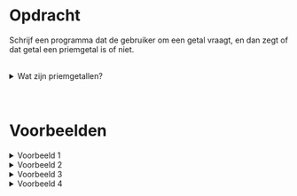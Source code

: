 # <b>Opdracht</b>
Schrijf een programma dat de gebruiker om een getal vraagt, en dan zegt of dat getal een priemgetal is of niet.

<br>

<details><summary>Wat zijn priemgetallen?</summary>
Een priemgetal is een positief geheel getal dat enkel en alleen deelbaar is door `1` en zichzelf. Het laagste (en enige <i>even</i>) priemgetal is `2`. De eerste 10 priemgetallen zijn:
`2`, `3`, `5`, `7`, `11`, `13`, `17`, `19`, `23`, `29`

<i>(PS: de officiële definitie is iets specifieker, waardoor `1` géén priemgetal is)</i>
</details>
 
<br>
<br> 
 
# <b>Voorbeelden</b>
<details><summary>Voorbeeld 1</summary>
### Invoer
```console?lang=python
5
```

### Uitvoer
```console?lang=python
5 is priem
```
</details>

<details><summary>Voorbeeld 2</summary>
### Invoer
```console?lang=python
21
```

### Uitvoer
```console?lang=python
21 is niet priem
```
<i>(want 21 is ook deelbaar door 3 en 7)</i>
</details>

<details><summary>Voorbeeld 3</summary>
### Invoer
```console?lang=python
17
```

### Uitvoer
```console?lang=python
17 is priem
```
</details>

<details><summary>Voorbeeld 4</summary>
### Invoer
```console?lang=python
55
```

### Uitvoer
```console?lang=python
55 is niet priem
```
<i>(want 55 is ook deelbaar door 5 en 11)</i>
</details>